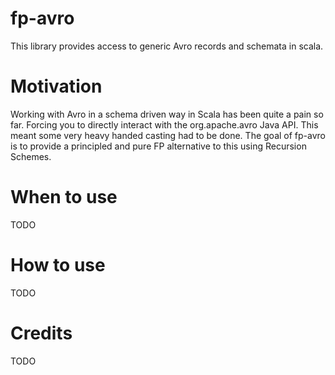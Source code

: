 # fp-avro
This library provides access to generic Avro records and schemata in scala.

# Motivation
Working with Avro in a schema driven way in Scala has been quite a pain so far. Forcing you to directly interact with the org.apache.avro Java API. This meant some very heavy handed casting had to be done. 
The goal of fp-avro is to provide a principled and pure FP alternative to this using Recursion Schemes.

# When to use
TODO

# How to use
TODO

# Credits
TODO

